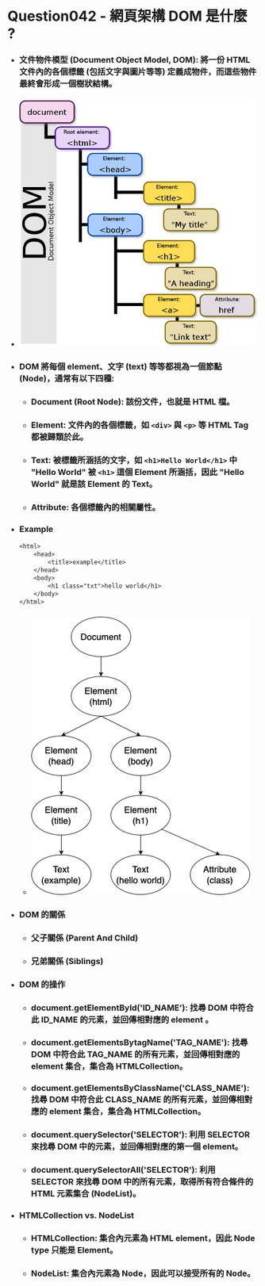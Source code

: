 Question042 - 網頁架構 DOM 是什麼 ?
=====
* ### 文件物件模型 (Document Object Model, DOM): 將一份 HTML 文件內的各個標籤 (包括文字與圖片等等) 定義成物件，而這些物件最終會形成一個樹狀結構。
* ### ![image](https://raw.githubusercontent.com/GitHub-WeiChiang/main/master/Questions/Question042/DOM.png)
* ### DOM 將每個 element、文字 (text) 等等都視為一個節點 (Node)，通常有以下四種:
    * ### Document (Root Node): 該份文件，也就是 HTML 檔。
    * ### Element: 文件內的各個標籤，如 ```<div>``` 與 ```<p>``` 等 HTML Tag 都被歸類於此。
    * ### Text: 被標籤所涵括的文字，如 ```<h1>Hello World</h1>``` 中 "Hello World" 被 ```<h1>``` 這個 Element 所涵括，因此 "Hello World" 就是該 Element 的 Text。
    * ### Attribute: 各個標籤內的相關屬性。
* ### Example
    ```
    <html>
        <head>
            <title>example</title>
        </head>
        <body>
            <h1 class="txt">hello world</h1>
        </body>
    </html>
    ```
    * ### ![image](https://raw.githubusercontent.com/GitHub-WeiChiang/main/master/Questions/Question042/DomTree.png)
* ### DOM 的關係
    * ### 父子關係 (Parent And Child)
    * ### 兄弟關係 (Siblings)
* ### DOM 的操作
    * ### document.getElementById('ID_NAME'): 找尋 DOM 中符合此 ID_NAME 的元素，並回傳相對應的 element 。
    * ### document.getElementsBytagName('TAG_NAME'): 找尋 DOM 中符合此 TAG_NAME 的所有元素，並回傳相對應的 element 集合，集合為 HTMLCollection。
    * ### document.getElementsByClassName('CLASS_NAME'): 找尋 DOM 中符合此 CLASS_NAME 的所有元素，並回傳相對應的 element 集合，集合為 HTMLCollection。
    * ### document.querySelector('SELECTOR'): 利用 SELECTOR 來找尋 DOM 中的元素，並回傳相對應的第一個 element。
    * ### document.querySelectorAll('SELECTOR'): 利用 SELECTOR 來找尋 DOM 中的所有元素，取得所有符合條件的 HTML 元素集合 (NodeList)。
* ### HTMLCollection vs. NodeList
    * ### HTMLCollection: 集合內元素為 HTML element，因此 Node type 只能是 Element。
    * ### NodeList: 集合內元素為 Node，因此可以接受所有的 Node。
<br />
